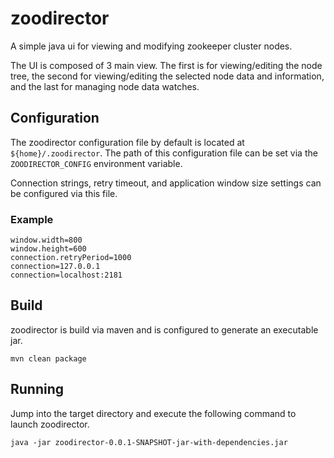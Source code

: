 zoodirector
===========

A simple java ui for viewing and modifying zookeeper cluster nodes.

The UI is composed of 3 main view. The first is for viewing/editing the node tree, the second for viewing/editing the selected node data and information, and the last for managing node data watches.

Configuration
-------------

The zoodirector configuration file by default is located at ```${home}/.zoodirector```. The path of this configuration file can be set via the ```ZOODIRECTOR_CONFIG``` environment variable.

Connection strings, retry timeout, and application window size settings can be configured via this file.

### Example
	window.width=800
	window.height=600
	connection.retryPeriod=1000
	connection=127.0.0.1
	connection=localhost:2181

Build
-----
zoodirector is build via maven and is configured to generate an executable jar.

	mvn clean package

Running
-------
Jump into the target directory and execute the following command to launch zoodirector.

	java -jar zoodirector-0.0.1-SNAPSHOT-jar-with-dependencies.jar